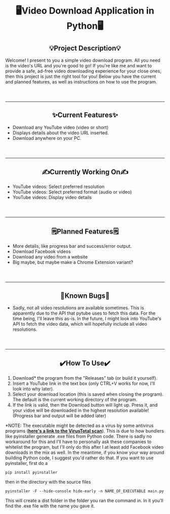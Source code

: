 <h1 align="center">🖥️Video Download Application in Python🖥️</h1>

<h2 align="center">💡Project Description💡</h2>


Welcome! I present to you a simple video download program. All you need is the video's URL and you're good to go!
If you're like me and want to provide a safe, ad-free video downloading experience for your close ones, then this project is just the right tool for you! Below you have the current and planned features, as well as instructions on how to use the program.


###

<br clear="both">

---

<h2 align="center">✨Current Features✨</h2>
<ul>
  <li>Download any YouTube video (video or short)</li>
  <li>Displays details about the video URL inserted.</li>
  <li>Download anywhere on your PC.</li>
</ul>

###

<br clear="both">

---

<h2 align="center">✍️Currently Working On✍️</h2>
<ul>
  <li>YouTube videos: Select preferred resolution</li>
  <li>YouTube videos: Select preferred format (audio or video)</li>
  <li>YouTube videos: Display video details</li>
</ul>

###

<br clear="both">

---

<h2 align="center">🗒️Planned Features🗒️</h2>
<ul>
  <li>More details, like progress bar and success/error output.</li>
  <li>Download Facebook videos</li>
  <li>Download any video from a website</li>
  <li>Big maybe, but maybe make a Chrome Extension variant?</li>
</ul>

###

<br clear="both">

---

<h2 align="center">🐞Known Bugs🐞</h2>
<ul>
  <li>Sadly, not all video resolutions are available sometimes. This is apparently due to the API that pytube uses to fetch this data. For the time being, I'll leave this as-is. In the future, I might look into YouTube's API to fetch the video data, which will hopefully include all video resolutions.</li>
</ul>

###

<br clear="both">

---

<h2 align="center">✔️How To Use✔️</h2>
<ol>
  <li> Download* the program from the "Releases" tab (or build it yourself).</li>
  <li> Insert a YouTube link in the text box (only CTRL+V works for now, I'll look into why later).</li>
  <li> Select your download location (this is saved when closing the program). The default is the current working directory of the program.</li>
  <li> If the link is valid, then the Download button will light up. Press it, and your vidoe will be downloaded in the highest resolution available! (Progress bar and output will be added later)</li>
</ol>

*NOTE: The executable might be detected as a virus by some antivirus programs (**[here's a link to the VirusTotal scan](https://www.virustotal.com/gui/file/9530a18420df678ed7eabe0ce78e35228d3bbee55349d17dd9c8f1ade5788988/detection)**).
This is due to how bundlers like pyinstaller generate .exe files from Python code. There is sadly no workaround for this and I'll have to personally ask these companies to whitelist the program, but I'll only do this after I at least add 
Facebook video downloads in the mix as well. In the meantime, if you know your way around building Python code, I suggest you'd rather do that. If you want to use pyinstaller, first do a
~~~
pip install pyinstaller
~~~
then in the directory with the source files
~~~
pyinstaller -F --hide-console hide-early -n NAME_OF_EXECUTABLE main.py
~~~
This will create a dist folder in the folder you ran the command in. In it you'll find the .exe file with the name you gave it.

###
